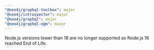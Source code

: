 ```yaml
---
"@neo4j/graphql-toolbox": major
"@neo4j/introspector": major
"@neo4j/graphql": major
"@neo4j/graphql-ogm": major
---
```


Node.js versions lower than 18 are no longer supported as Node.js 16 reached End of Life.
